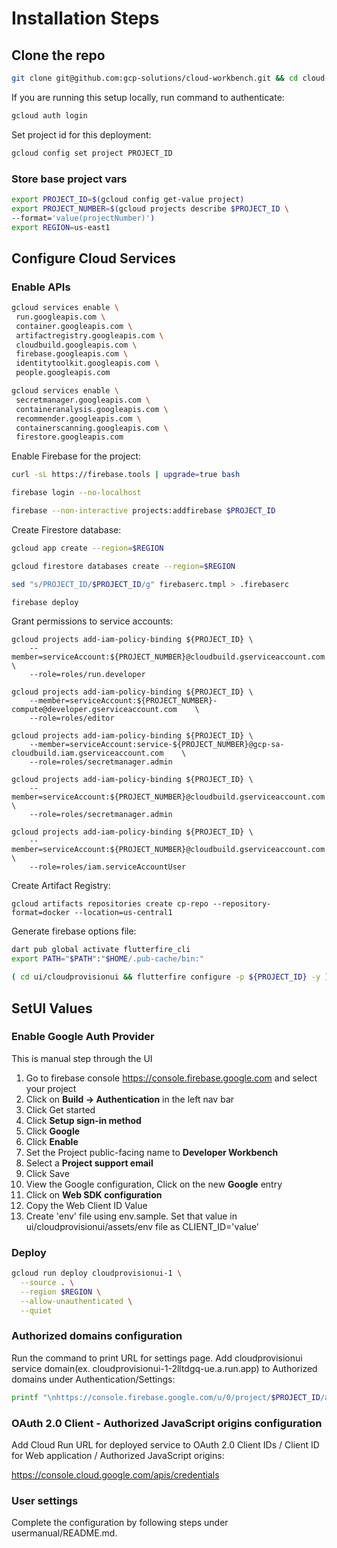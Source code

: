 # Installation Steps

## Clone the repo

```sh
git clone git@github.com:gcp-solutions/cloud-workbench.git && cd cloud-workbench
```

If you are running this setup locally, run command to authenticate: 
```sh
gcloud auth login
```

Set project id for this deployment:
```sh
gcloud config set project PROJECT_ID
```


### Store base project vars

```sh
export PROJECT_ID=$(gcloud config get-value project)
export PROJECT_NUMBER=$(gcloud projects describe $PROJECT_ID \
--format='value(projectNumber)')
export REGION=us-east1
```

## Configure Cloud Services

### Enable APIs

```sh
gcloud services enable \
 run.googleapis.com \
 container.googleapis.com \
 artifactregistry.googleapis.com \
 cloudbuild.googleapis.com \
 firebase.googleapis.com \
 identitytoolkit.googleapis.com \
 people.googleapis.com
```

```sh
gcloud services enable \
 secretmanager.googleapis.com \
 containeranalysis.googleapis.com \
 recommender.googleapis.com \
 containerscanning.googleapis.com \
 firestore.googleapis.com
```

Enable Firebase for the project:
```sh
curl -sL https://firebase.tools | upgrade=true bash

firebase login --no-localhost

firebase --non-interactive projects:addfirebase $PROJECT_ID
```

Create Firestore database:
```sh
gcloud app create --region=$REGION

gcloud firestore databases create --region=$REGION

sed "s/PROJECT_ID/$PROJECT_ID/g" firebaserc.tmpl > .firebaserc

firebase deploy
```


Grant permissions to service accounts:
```
gcloud projects add-iam-policy-binding ${PROJECT_ID} \
    --member=serviceAccount:${PROJECT_NUMBER}@cloudbuild.gserviceaccount.com \
    --role=roles/run.developer

gcloud projects add-iam-policy-binding ${PROJECT_ID} \
    --member=serviceAccount:${PROJECT_NUMBER}-compute@developer.gserviceaccount.com    \
    --role=roles/editor

gcloud projects add-iam-policy-binding ${PROJECT_ID} \
    --member=serviceAccount:service-${PROJECT_NUMBER}@gcp-sa-cloudbuild.iam.gserviceaccount.com    \
    --role=roles/secretmanager.admin

gcloud projects add-iam-policy-binding ${PROJECT_ID} \
    --member=serviceAccount:${PROJECT_NUMBER}@cloudbuild.gserviceaccount.com    \
    --role=roles/secretmanager.admin

gcloud projects add-iam-policy-binding ${PROJECT_ID} \
    --member=serviceAccount:${PROJECT_NUMBER}@cloudbuild.gserviceaccount.com \
    --role=roles/iam.serviceAccountUser
```

Create Artifact Registry:
```
gcloud artifacts repositories create cp-repo --repository-format=docker --location=us-central1
```

Generate firebase options file:
```sh
dart pub global activate flutterfire_cli
export PATH="$PATH":"$HOME/.pub-cache/bin:"
```

```sh
( cd ui/cloudprovisionui && flutterfire configure -p ${PROJECT_ID} -y )
```

## SetUI Values
### Enable Google Auth Provider
This is manual step through the UI

1. Go to firebase console https://console.firebase.google.com and select your project
2. Click on  **Build -> Authentication** in the left nav bar
3. Click Get started
4. Click **Setup sign-in method**
5. Click **Google**
6. Click **Enable**
7. Set the Project public-facing name to **Developer Workbench**
8. Select a **Project support email**
9. Click Save
10. View the Google configuration, Click on the new **Google** entry
11. Click on **Web SDK configuration**
12. Copy the Web Client ID Value
13. Create 'env' file using env.sample. Set that value in ui/cloudprovisionui/assets/env file as CLIENT_ID='value'

 

### Deploy

```sh
gcloud run deploy cloudprovisionui-1 \
  --source . \
  --region $REGION \
  --allow-unauthenticated \
  --quiet
```


### Authorized domains configuration

Run the command to print URL for settings page.
Add cloudprovisionui service domain(ex. cloudprovisionui-1-2lltdgq-ue.a.run.app) to Authorized domains under Authentication/Settings:

```sh
printf "\nhttps://console.firebase.google.com/u/0/project/$PROJECT_ID/authentication/settings\n"
```

### OAuth 2.0 Client - Authorized JavaScript origins configuration

Add Cloud Run URL for deployed service to OAuth 2.0 Client IDs / Client ID for Web application / Authorized JavaScript origins:

https://console.cloud.google.com/apis/credentials

### User settings

Complete the configuration by following steps under usermanual/README.md.